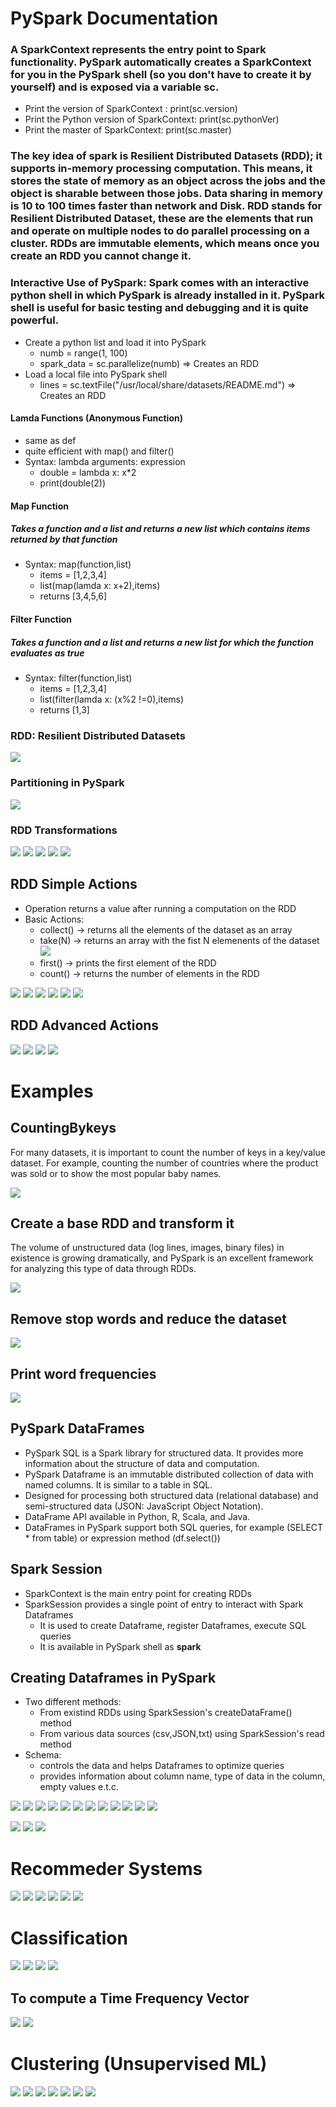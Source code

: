 # PySpark Documentation


### A SparkContext represents the entry point to Spark functionality. PySpark automatically creates a SparkContext for you in the PySpark shell (so you don't have to create it by yourself) and is exposed via a variable sc.

* Print the version of SparkContext : print(sc.version)
* Print the Python version of SparkContext: print(sc.pythonVer)
* Print the master of SparkContext: print(sc.master)

### The key idea of spark is Resilient Distributed Datasets (RDD); it supports in-memory processing computation. This means, it stores the state of memory as an object across the jobs and the object is sharable between those jobs. Data sharing in memory is 10 to 100 times faster than network and Disk. RDD stands for Resilient Distributed Dataset, these are the elements that run and operate on multiple nodes to do parallel processing on a cluster. RDDs are immutable elements, which means once you create an RDD you cannot change it.

### Interactive Use of PySpark: Spark comes with an interactive python shell in which PySpark is already installed in it. PySpark shell is useful for basic testing and debugging and it is quite powerful. 

* Create a python list and load it into PySpark
  * numb = range(1, 100)
  * spark_data = sc.parallelize(numb) => Creates an RDD
* Load a local file into PySpark shell
  * lines = sc.textFile("/usr/local/share/datasets/README.md") => Creates an RDD
  
#### Lamda Functions (Anonymous Function)

* same as def
* quite efficient with map() and filter()
* Syntax: lambda arguments: expression 
  * double = lambda x: x*2
  * print(double(2))

#### Map Function 
##### Takes a function and a list and returns a new list which contains items returned by that function 

* Syntax: map(function,list) 
  * items = [1,2,3,4]
  * list(map(lamda x: x+2),items)
  * returns [3,4,5,6]

#### Filter Function 
##### Takes a function and a list and returns a new list for which the function evaluates as true

* Syntax: filter(function,list)
  * items = [1,2,3,4]
  * list(filter(lamda x: (x%2 !=0),items)
  * returns [1,3]
  
### RDD: Resilient Distributed Datasets

![](images/RDD.png)

### Partitioning in PySpark
![](images/RDD_partitioning.png)

### RDD Transformations
![](images/RDD_transformations.png)
![](images/map_transformation.png)
![](images/filter_transformation.png)
![](images/flatMap_transformation.png)
![](images/union_transformation.png)


## RDD Simple Actions
* Operation returns a value after running a computation on the RDD
* Basic Actions:
  * collect() -> returns all the elements of the dataset as an array
  * take(N) -> returns an array with the fist N elemenents of the dataset
    ![](images/collect_take.png)
  * first() -> prints the first element of the RDD
  * count() -> returns the number of elements in the RDD


![](images/pair_RDD.png)
![](images/pair_transformations.png)
![](images/reduce_by_key.png)
![](images/sort_by_key.png)
![](images/group_by_key.png)
![](images/join.png)

## RDD Advanced Actions
![](images/saveAsTextFile.png)
![](images/actions_operations.png)
![](images/countbyKey.png)
![](images/collectAsMap.png)

# Examples
## CountingBykeys

For many datasets, it is important to count the number of keys in a key/value dataset. For example, counting the number of countries where the product was sold or to show the most popular baby names. 

![](images/ex1.png)

## Create a base RDD and transform it

The volume of unstructured data (log lines, images, binary files) in existence is growing dramatically, and PySpark is an excellent framework for analyzing this type of data through RDDs.

![](images/ex2.png)

## Remove stop words and reduce the dataset

![](images/ex3.png)

## Print word frequencies

![](images/ex4.png)

## PySpark DataFrames

* PySpark SQL is a Spark library for structured data. It provides more information about the structure of data and computation. 
* PySpark Dataframe is an immutable distributed collection of data with named columns. It is similar to a table in SQL.
* Designed for processing both structured data (relational database) and semi-structured data (JSON: JavaScript Object Notation).
* DataFrame API available in Python, R, Scala, and Java. 
* DataFrames in PySpark support both SQL queries, for example (SELECT * from table) or expression method (df.select()) 

## Spark Session 
* SparkContext is the main entry point for creating RDDs
* SparkSession provides a single point of entry to interact with Spark Dataframes
  * It is used to create Dataframe, register Dataframes, execute SQL queries
  * It is available in PySpark shell as <b>spark</b>
  
## Creating Dataframes in PySpark
* Two different methods:
  * From existind RDDs using SparkSession's createDataFrame() method
  * From various data sources (csv,JSON,txt) using SparkSession's read method
* Schema:
  * controls the data and helps Dataframes to optimize queries
  * provides information about column name, type of data in the column, empty values e.t.c.

![](images/create_dataframe_from_RDD.png)
![](images/create_df_from_file.png)
![](images/df_operations.png)
![](images/sql_queries.png)
![](images/sql_q2.png)
![](images/sql_q3.png)
![](images/sql_q4.png)
![](images/data_vis_in_spark.png)
![](images/data_vis_hist.png)
![](images/pandas_hist.png)
![](images/HandySpark_hist.png)
![](images/PySpark_MLlib.png)

![](images/PySpark_MLlib_algorithms.png)
![](images/PySpark_MLlib_pillars.png)
![](images/PySpark_MLlib_imports.png)

# Recommeder Systems
![](images/RecommederSystems_ColabFilter.png)
![](images/RecomSystem_Rating_Class.png)
![](images/SplitRDD_train_test.png)
![](images/train_withALS.png)
![](images/predictAll_fromALS.png)
![](images/model_evaluationusing_MSE.png)

# Classification
![](images/PySparkMLlib_Classification.png)
![](images/logistic_reg.png)
![](images/MLlib_vectors.png)
![](images/LabelledPoint.png)
## To compute a Time Frequency Vector
![](images/HashingTF.png)
![](images/LogReg_LBFGS.png)

# Clustering (Unsupervised ML)
![](images/clustering.png)
![](images/kMeans.png)
![](images/kmeans1.png)
![](images/Kmeans_train.png)
![](images/KMeans_evaluate.png)
![](images/Visualizing_clusters.png)
![](images/Kmeans_plot.png)







































